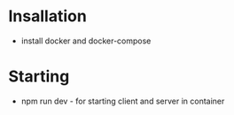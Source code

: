 # Insallation

* install docker and docker-compose

# Starting

* npm run dev - for starting client and server in container
